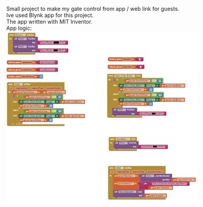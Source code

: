 Small project to make my gate control from app / web link for guests.
<br>
Ive used Blynk app for this project.
<br>
The app written with MIT Inventor.
<br>
App logic:
<br>
<img src="https://github.com/Yogranov/SmartGate/blob/master/REAME_MEDIA/inventor.jpg" width="600" height="450" />

